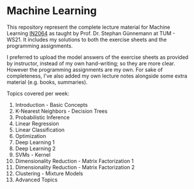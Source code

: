 # Machine Learning

This repository represent the complete lecture material for Machine Learning [IN2064](https://www.in.tum.de/en/daml/teaching/winter-term-202021/machine-learning/) as taught by Prof. Dr. Stephan Günnemann at TUM - WS21. It includes my solutions to both the exercise sheets and the programming assignments.

I preferred to upload the model answers of the exercise sheets as provided by instructor, instead of my own hand-writing; so they are more clear. However the programming assignments are my own.
For sake of completeness, I've also added my own lecture notes alongside some extra material (e.g. books, summaries).


Topics covered per week:

1. Introduction - Basic Concepts
2. K-Nearest Neighbors - Decision Trees
3. Probabilistic Inference
4. Linear Regression
5. Linear Classification
6. Optimization
7. Deep Learning 1
8. Deep Learning 2
9. SVMs - Kernel
10. Dimensionality Reduction - Matrix Factorization 1
11. Dimensionality Reduction - Matrix Factorization 2
12. Clustering - Mixture Models
13. Advanced Topics
